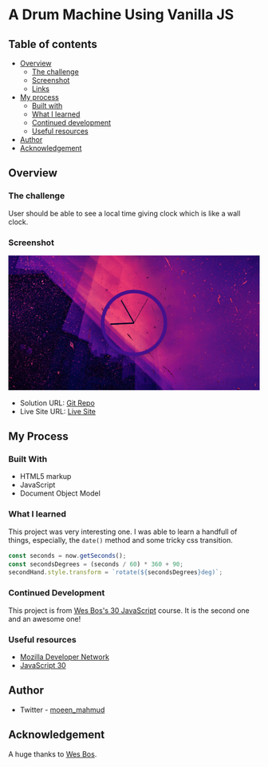 # A Drum Machine Using Vanilla JS

## Table of contents

- [Overview](#overview)
  - [The challenge](#the-challenge)
  - [Screenshot](#screenshot)
  - [Links](#links)
- [My process](#my-process)
  - [Built with](#built-with)
  - [What I learned](#what-i-learned)
  - [Continued development](#continued-development)
  - [Useful resources](#useful-resources)
- [Author](#author)
- [Acknowledgement](#acknowledgement)

## Overview

### The challenge

User should be able to see a local time giving clock which is like a wall clock.

### Screenshot

![Desktop View](./screenshot/js-clock.gif)

- Solution URL: [Git Repo](https://github.com/moeen-mahmud/javascript-clock)
- Live Site URL: [Live Site](https://javascript-clock-dun.vercel.app/)

## My Process

### Built With

- HTML5 markup
- JavaScript
- Document Object Model

### What I learned

This project was very interesting one. I was able to learn a handfull of things, especially, the `date()` method and some tricky css transition.

```javascript
const seconds = now.getSeconds();
const secondsDegrees = (seconds / 60) * 360 + 90;
secondHand.style.transform = `rotate(${secondsDegrees}deg)`;
```

### Continued Development

This project is from [Wes Bos's 30 JavaScript](https://javascript30.com/) course. It is the second one and an awesome one!

### Useful resources

- [Mozilla Developer Network](https://developer.mozilla.org/en-US/)
- [JavaScript 30](https://javascript30.com/)

## Author

- Twitter - [moeen_mahmud](https://twitter.com/moeen_mahmud)

## Acknowledgement

A huge thanks to [Wes Bos](https://javascript30.com/).
